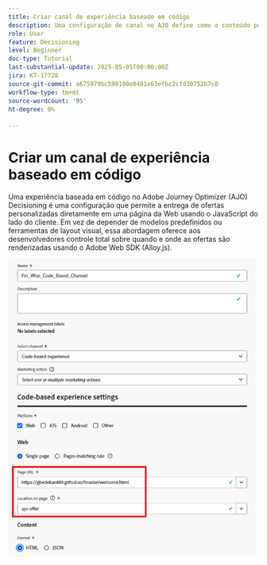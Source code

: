 ```yaml
---
title: Criar canal de experiência baseado em código
description: Uma configuração de canal no AJO define como o conteúdo personalizado, como ofertas, será entregue por meio de um canal específico, como Web, email, aplicativo móvel ou outros pontos de contato digitais.
role: User
feature: Decisioning
level: Beginner
doc-type: Tutorial
last-substantial-update: 2025-05-05T00:00:00Z
jira: KT-17728
source-git-commit: a675979bc590190e0481e63efbc2cfd30752b7c0
workflow-type: tm+mt
source-wordcount: '95'
ht-degree: 0%

---
```



# Criar um canal de experiência baseado em código

Uma experiência baseada em código no Adobe Journey Optimizer (AJO) Decisioning é uma configuração que permite a entrega de ofertas personalizadas diretamente em uma página da Web usando o JavaScript do lado do cliente. Em vez de depender de modelos predefinidos ou ferramentas de layout visual, essa abordagem oferece aos desenvolvedores controle total sobre quando e onde as ofertas são renderizadas usando o Adobe Web SDK (Alloy.js).

![criar-canal](assets/cbe-channel.png)